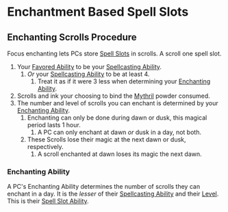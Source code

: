 # Enchantment Based Spell Slots

## Enchanting Scrolls Procedure

Focus enchanting lets PCs store [Spell Slots](Spell%20Slots.md) in scrolls. A scroll one spell slot.

1. Your [Favored Ability](../../../Player%20Characters/Favored%20Ability.md) to be your [Spellcasting Ability](../../The%20Spellcasting%20Disciplines/Spellcasting%20Ability.md).
	1. *Or* your [Spellcasting Ability](../../The%20Spellcasting%20Disciplines/Spellcasting%20Ability.md) to be at least 4.
		1. Treat it as if it were 3 less when determining your [Enchanting Ability](Enchantment%20Based%20Slots.md#Enchanting%20Ability).
2. Scrolls and ink your choosing to bind the [Mythril](../../Mythril.md) powder consumed.
3. The number and level of scrolls you can enchant is determined by your [Enchanting Ability](Enchantment%20Based%20Slots.md#Enchanting%20Ability).
	1. Enchanting can only be done during dawn or dusk, this magical period lasts 1 hour.
		1. A PC can only enchant at dawn *or* dusk in a day, not both.
	2. These Scrolls lose their magic at the next dawn or dusk, respectively.
		1. A scroll enchanted at dawn loses its magic the next dawn.

### Enchanting Ability

A PC's Enchanting Ability determines the number of scrolls they can enchant in a day. It is the *lesser* of their [Spellcasting Ability](../../The%20Spellcasting%20Disciplines/Spellcasting%20Ability.md) and their [Level](../../../Player%20Characters/Derived%20Statistics/Level.md). This is their [Spell Slot Ability](Spell%20Slots.md#Spell%20Slot%20Ability).
